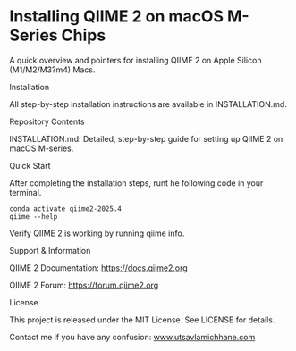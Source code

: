 # Installing QIIME 2 on macOS M-Series Chips

A quick overview and pointers for installing QIIME 2 on Apple Silicon (M1/M2/M3?m4) Macs.

Installation

All step-by-step installation instructions are available in INSTALLATION.md.

Repository Contents

INSTALLATION.md: Detailed, step-by-step guide for setting up QIIME 2 on macOS M-series.



Quick Start

After completing the installation steps, runt he following code in your terminal.

```
conda activate qiime2-2025.4
qiime --help
```
Verify QIIME 2 is working by running qiime info.

Support & Information

QIIME 2 Documentation: https://docs.qiime2.org

QIIME 2 Forum: https://forum.qiime2.org

License

This project is released under the MIT License. See LICENSE for details.

Contact me if you have any confusion: www.utsavlamichhane.com
